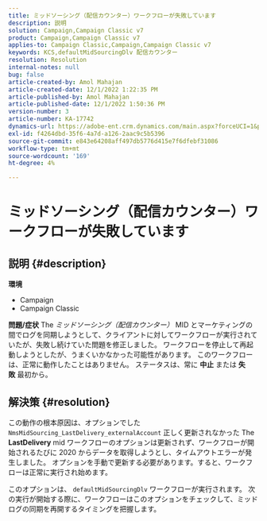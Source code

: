 ```yaml
---
title: ミッドソーシング（配信カウンター）ワークフローが失敗しています
description: 説明
solution: Campaign,Campaign Classic v7
product: Campaign,Campaign Classic v7
applies-to: Campaign Classic,Campaign,Campaign Classic v7
keywords: KCS,defaultMidSourcingDlv 配信カウンター
resolution: Resolution
internal-notes: null
bug: false
article-created-by: Amol Mahajan
article-created-date: 12/1/2022 1:22:35 PM
article-published-by: Amol Mahajan
article-published-date: 12/1/2022 1:50:36 PM
version-number: 3
article-number: KA-17742
dynamics-url: https://adobe-ent.crm.dynamics.com/main.aspx?forceUCI=1&pagetype=entityrecord&etn=knowledgearticle&id=79e72335-7b71-ed11-9561-6045bd006793
exl-id: f4264dbd-35f6-4a7d-a126-2aac9c5b5396
source-git-commit: e843e64208aff497db5776d415e7f6dfebf31086
workflow-type: tm+mt
source-wordcount: '169'
ht-degree: 4%

---
```


# ミッドソーシング（配信カウンター）ワークフローが失敗しています

## 説明 {#description}

<b>環境</b>
- Campaign
- Campaign Classic



<b>問題/症状</b>
The *ミッドソーシング（配信カウンター）* MID とマーケティングの間でログを同期しようとして、クライアントに対してワークフローが実行されていたが、失敗し続けていた問題を修正しました。 ワークフローを停止して再起動しようとしたが、うまくいかなかった可能性があります。 このワークフローは、正常に動作したことはありません。 ステータスは、常に <b>中止</b> または <b>失敗</b> 最初から。


## 解決策 {#resolution}


この動作の根本原因は、オプションでした `NmsMidSourcing_LastDelivery_externalAccount` 正しく更新されなかった The <b>LastDelivery</b> mid ワークフローのオプションは更新されず、ワークフローが開始されるたびに 2020 からデータを取得しようとし、タイムアウトエラーが発生しました。 オプションを手動で更新する必要があります。すると、ワークフローは正常に実行され始めます。

このオプションは、 `defaultMidSourcingDlv` ワークフローが実行されます。 次の実行が開始する際に、ワークフローはこのオプションをチェックして、ミッドログの同期を再開するタイミングを把握します。
